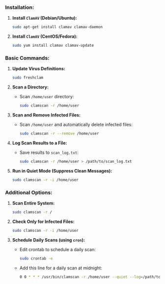 ### Installation:
1. **Install `ClamAV` (Debian/Ubuntu):**
   ```bash
   sudo apt-get install clamav clamav-daemon
   ```

2. **Install `ClamAV` (CentOS/Fedora):**
   ```bash
   sudo yum install clamav clamav-update
   ```

### Basic Commands:

1. **Update Virus Definitions:**
   ```bash
   sudo freshclam
   ```

2. **Scan a Directory:**
   - Scan `/home/user` directory:
     ```bash
     sudo clamscan -r /home/user
     ```

3. **Scan and Remove Infected Files:**
   - Scan `/home/user` and automatically delete infected files:
     ```bash
     sudo clamscan -r --remove /home/user
     ```

4. **Log Scan Results to a File:**
   - Save results to `scan_log.txt`:
     ```bash
     sudo clamscan -r /home/user > /path/to/scan_log.txt
     ```

5. **Run in Quiet Mode (Suppress Clean Messages):**
   ```bash
   sudo clamscan -r -i /home/user
   ```

### Additional Options:

1. **Scan Entire System:**
   ```bash
   sudo clamscan -r /
   ```

2. **Check Only for Infected Files:**
   ```bash
   sudo clamscan -r -i /home/user
   ```

3. **Schedule Daily Scans (using `cron`):**
   - Edit crontab to schedule a daily scan:
     ```bash
     sudo crontab -e
     ```
   - Add this line for a daily scan at midnight:
     ```bash
     0 0 * * * /usr/bin/clamscan -r /home/user --quiet --log=/path/to/scan_log.txt
     ```
